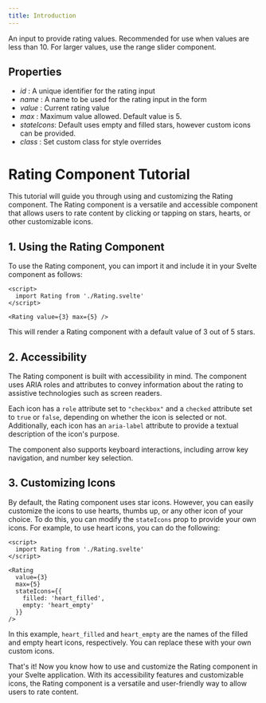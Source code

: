 ```yaml
---
title: Introduction
---
```


An input to provide rating values. Recommended for use when values are less than 10. For larger values, use the range slider component.

## Properties

- _id_ : A unique identifier for the rating input
- _name_ : A name to be used for the rating input in the form
- _value_ : Current rating value
- _max_ : Maximum value allowed. Default value is 5.
- _stateIcons_: Default uses empty and filled stars, however custom icons can be provided.
- _class_ : Set custom class for style overrides

# Rating Component Tutorial

This tutorial will guide you through using and customizing the Rating component. The Rating component is a versatile and accessible component that allows users to rate content by clicking or tapping on stars, hearts, or other customizable icons.

## 1. Using the Rating Component

To use the Rating component, you can import it and include it in your Svelte component as follows:

```svelte
<script>
  import Rating from './Rating.svelte'
</script>

<Rating value={3} max={5} />
```

This will render a Rating component with a default value of 3 out of 5 stars.

## 2. Accessibility

The Rating component is built with accessibility in mind. The component uses ARIA roles and attributes to convey information about the rating to assistive technologies such as screen readers.

Each icon has a `role` attribute set to `"checkbox"` and a `checked` attribute set to `true` or `false`, depending on whether the icon is selected or not. Additionally, each icon has an `aria-label` attribute to provide a textual description of the icon's purpose.

The component also supports keyboard interactions, including arrow key navigation, and number key selection.

## 3. Customizing Icons

By default, the Rating component uses star icons. However, you can easily customize the icons to use hearts, thumbs up, or any other icon of your choice. To do this, you can modify the `stateIcons` prop to provide your own icons. For example, to use heart icons, you can do the following:

```svelte
<script>
  import Rating from './Rating.svelte'
</script>

<Rating
  value={3}
  max={5}
  stateIcons={{
    filled: 'heart_filled',
    empty: 'heart_empty'
  }}
/>
```

In this example, `heart_filled` and `heart_empty` are the names of the filled and empty heart icons, respectively. You can replace these with your own custom icons.

That's it! Now you know how to use and customize the Rating component in your Svelte application. With its accessibility features and customizable icons, the Rating component is a versatile and user-friendly way to allow users to rate content.
